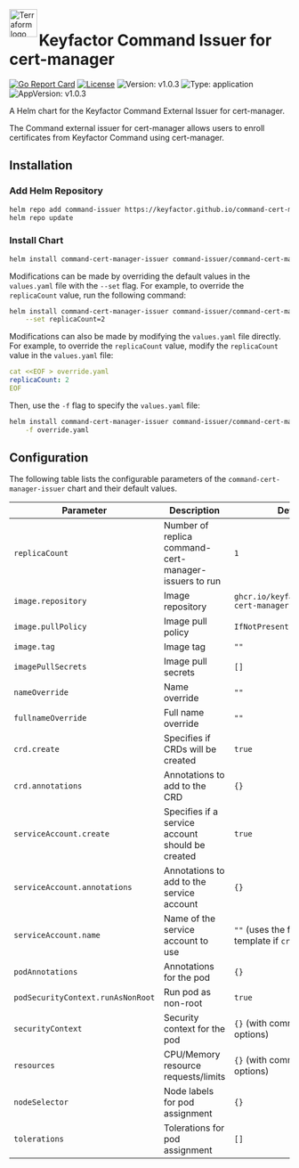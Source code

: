 <a href="https://kubernetes.io">
    <img src="https://raw.githubusercontent.com/cert-manager/cert-manager/d53c0b9270f8cd90d908460d69502694e1838f5f/logo/logo-small.png" alt="Terraform logo" title="K8s" align="left" height="50" />
</a>

# Keyfactor Command Issuer for cert-manager

[![Go Report Card](https://goreportcard.com/badge/github.com/Keyfactor/command-cert-manager-issuer)](https://goreportcard.com/report/github.com/Keyfactor/command-cert-manager-issuer)
[![License](https://img.shields.io/badge/License-Apache%202.0-blue.svg)](https://img.shields.io/badge/License-Apache%202.0-blue.svg)
![Version: v1.0.3](https://img.shields.io/badge/Version-v1.0.3-informational?style=flat-square)
![Type: application](https://img.shields.io/badge/Type-application-informational?style=flat-square)
![AppVersion: v1.0.3](https://img.shields.io/badge/AppVersion-v1.0.3-informational?style=flat-square)

A Helm chart for the Keyfactor Command External Issuer for cert-manager.

The Command external issuer for cert-manager allows users to enroll certificates from Keyfactor Command using cert-manager.

## Installation

### Add Helm Repository

```bash
helm repo add command-issuer https://keyfactor.github.io/command-cert-manager-issuer
helm repo update
```

### Install Chart

```bash
helm install command-cert-manager-issuer command-issuer/command-cert-manager-issuer
```

Modifications can be made by overriding the default values in the `values.yaml` file with the `--set` flag. For example, to override the `replicaCount` value, run the following command:
```bash
helm install command-cert-manager-issuer command-issuer/command-cert-manager-issuer \
    --set replicaCount=2
```

Modifications can also be made by modifying the `values.yaml` file directly. For example, to override the `replicaCount` value, modify the `replicaCount` value in the `values.yaml` file:
```yaml
cat <<EOF > override.yaml
replicaCount: 2
EOF
```
Then, use the `-f` flag to specify the `values.yaml` file:
```bash
helm install command-cert-manager-issuer command-issuer/command-cert-manager-issuer \
    -f override.yaml
```

## Configuration

The following table lists the configurable parameters of the `command-cert-manager-issuer` chart and their default values.

| Parameter                         | Description                                           | Default                                               |
|-----------------------------------|-------------------------------------------------------|-------------------------------------------------------|
| `replicaCount`                    | Number of replica command-cert-manager-issuers to run | `1`                                                   |
| `image.repository`                | Image repository                                      | `ghcr.io/keyfactor/command-cert-manager-issuer`       |
| `image.pullPolicy`                | Image pull policy                                     | `IfNotPresent`                                        |
| `image.tag`                       | Image tag                                             | `""`                                                  |
| `imagePullSecrets`                | Image pull secrets                                    | `[]`                                                  |
| `nameOverride`                    | Name override                                         | `""`                                                  |
| `fullnameOverride`                | Full name override                                    | `""`                                                  |
| `crd.create`                      | Specifies if CRDs will be created                     | `true`                                                |
| `crd.annotations`                 | Annotations to add to the CRD                         | `{}`                                                  |
| `serviceAccount.create`           | Specifies if a service account should be created      | `true`                                                |
| `serviceAccount.annotations`      | Annotations to add to the service account             | `{}`                                                  |
| `serviceAccount.name`             | Name of the service account to use                    | `""` (uses the fullname template if `create` is true) |
| `podAnnotations`                  | Annotations for the pod                               | `{}`                                                  |
| `podSecurityContext.runAsNonRoot` | Run pod as non-root                                   | `true`                                                |
| `securityContext`                 | Security context for the pod                          | `{}` (with commented out options)                     |
| `resources`                       | CPU/Memory resource requests/limits                   | `{}` (with commented out options)                     |
| `nodeSelector`                    | Node labels for pod assignment                        | `{}`                                                  |
| `tolerations`                     | Tolerations for pod assignment                        | `[]`                                                  |
